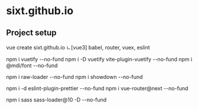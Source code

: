 # sixt.github.io

## Project setup

vue create sixt.github.io
ㄴ[vue3] babel, router, vuex, eslint

npm i vuetify --no-fund
npm i -D vuetify vite-plugin-vuetify --no-fund
npm i @mdi/font --no-fund

npm i raw-loader --no-fund
npm i showdown --no-fund

npm i -d eslint-plugin-prettier --no-fund
npm i vue-router@next --no-fund

npm i sass sass-loader@10 -D --no-fund
